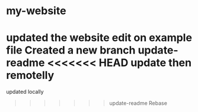 
# my-website
updated the website
edit on example file
Created a new branch update-readme
<<<<<<< HEAD
update then remotelly 
=======
updated locally 
>>>>>>> update-readme
>>>>>>> Rebase
